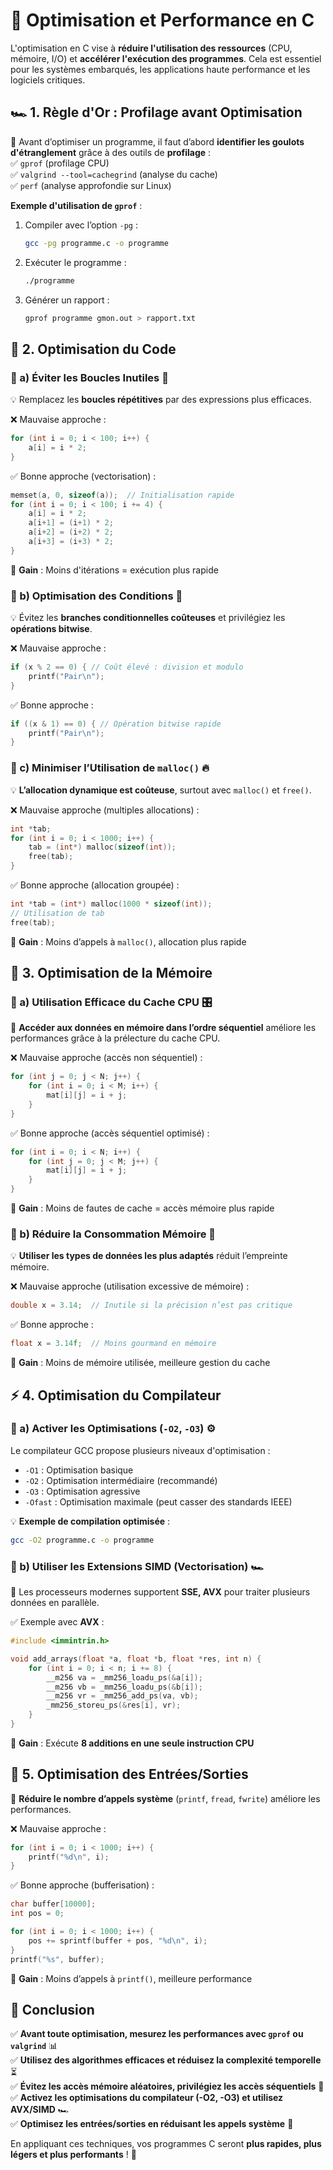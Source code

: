 # 🚀 Optimisation et Performance en C  

L'optimisation en C vise à **réduire l'utilisation des ressources** (CPU, mémoire, I/O) et **accélérer l'exécution des programmes**. Cela est essentiel pour les systèmes embarqués, les applications haute performance et les logiciels critiques.  

## 🏎 1. Règle d'Or : **Profilage avant Optimisation**  

📌 Avant d’optimiser un programme, il faut d’abord **identifier les goulots d'étranglement** grâce à des outils de **profilage** :  
✅ `gprof` (profilage CPU)  
✅ `valgrind --tool=cachegrind` (analyse du cache)  
✅ `perf` (analyse approfondie sur Linux)  

**Exemple d'utilisation de `gprof`** :  
1. Compiler avec l’option `-pg` :  
   ```bash
   gcc -pg programme.c -o programme
   ```
2. Exécuter le programme :  
   ```bash
   ./programme
   ```
3. Générer un rapport :  
   ```bash
   gprof programme gmon.out > rapport.txt
   ```


## 📏 2. Optimisation du Code  

### 📌 a) **Éviter les Boucles Inutiles** 🔄  

💡 Remplacez les **boucles répétitives** par des expressions plus efficaces.  

❌ Mauvaise approche :  
```c
for (int i = 0; i < 100; i++) {
    a[i] = i * 2;
}
```
✅ Bonne approche (vectorisation) :  
```c
memset(a, 0, sizeof(a));  // Initialisation rapide
for (int i = 0; i < 100; i += 4) {
    a[i] = i * 2;
    a[i+1] = (i+1) * 2;
    a[i+2] = (i+2) * 2;
    a[i+3] = (i+3) * 2;
}
```
🔹 **Gain** : Moins d'itérations = exécution plus rapide  


### 📌 b) **Optimisation des Conditions** 🤔  

💡 Évitez les **branches conditionnelles coûteuses** et privilégiez les **opérations bitwise**.  

❌ Mauvaise approche :  
```c
if (x % 2 == 0) { // Coût élevé : division et modulo
    printf("Pair\n");
}
```
✅ Bonne approche :  
```c
if ((x & 1) == 0) { // Opération bitwise rapide
    printf("Pair\n");
}
```


### 📌 c) **Minimiser l’Utilisation de `malloc()`** 🔥  

💡 **L’allocation dynamique est coûteuse**, surtout avec `malloc()` et `free()`.  

❌ Mauvaise approche (multiples allocations) :  
```c
int *tab;
for (int i = 0; i < 1000; i++) {
    tab = (int*) malloc(sizeof(int));
    free(tab);
}
```
✅ Bonne approche (allocation groupée) :  
```c
int *tab = (int*) malloc(1000 * sizeof(int));
// Utilisation de tab
free(tab);
```
🔹 **Gain** : Moins d’appels à `malloc()`, allocation plus rapide  


## 🎯 3. Optimisation de la Mémoire  

### 📌 a) **Utilisation Efficace du Cache CPU** 🎛  

📌 **Accéder aux données en mémoire dans l’ordre séquentiel** améliore les performances grâce à la prélecture du cache CPU.  

❌ Mauvaise approche (accès non séquentiel) :  
```c
for (int j = 0; j < N; j++) {
    for (int i = 0; i < M; i++) {
        mat[i][j] = i + j;
    }
}
```
✅ Bonne approche (accès séquentiel optimisé) :  
```c
for (int i = 0; i < N; i++) {
    for (int j = 0; j < M; j++) {
        mat[i][j] = i + j;
    }
}
```
🔹 **Gain** : Moins de fautes de cache = accès mémoire plus rapide  


### 📌 b) **Réduire la Consommation Mémoire** 🧠  

💡 **Utiliser les types de données les plus adaptés** réduit l’empreinte mémoire.  

❌ Mauvaise approche (utilisation excessive de mémoire) :  
```c
double x = 3.14;  // Inutile si la précision n’est pas critique
```
✅ Bonne approche :  
```c
float x = 3.14f;  // Moins gourmand en mémoire
```

🔹 **Gain** : Moins de mémoire utilisée, meilleure gestion du cache  


## ⚡ 4. Optimisation du Compilateur  

### 📌 a) **Activer les Optimisations (`-O2`, `-O3`)** ⚙️  

Le compilateur GCC propose plusieurs niveaux d'optimisation :  
- `-O1` : Optimisation basique  
- `-O2` : Optimisation intermédiaire (recommandé)  
- `-O3` : Optimisation agressive  
- `-Ofast` : Optimisation maximale (peut casser des standards IEEE)  

💡 **Exemple de compilation optimisée** :  
```bash
gcc -O2 programme.c -o programme
```


### 📌 b) **Utiliser les Extensions SIMD (Vectorisation)** 🏎  

📌 Les processeurs modernes supportent **SSE, AVX** pour traiter plusieurs données en parallèle.  

✅ Exemple avec **AVX** :  
```c
#include <immintrin.h>

void add_arrays(float *a, float *b, float *res, int n) {
    for (int i = 0; i < n; i += 8) {
        __m256 va = _mm256_loadu_ps(&a[i]);
        __m256 vb = _mm256_loadu_ps(&b[i]);
        __m256 vr = _mm256_add_ps(va, vb);
        _mm256_storeu_ps(&res[i], vr);
    }
}
```
🔹 **Gain** : Exécute **8 additions en une seule instruction CPU**  


## 🔗 5. Optimisation des Entrées/Sorties  

📌 **Réduire le nombre d’appels système** (`printf`, `fread`, `fwrite`) améliore les performances.  

❌ Mauvaise approche :  
```c
for (int i = 0; i < 1000; i++) {
    printf("%d\n", i);
}
```
✅ Bonne approche (bufferisation) :  
```c
char buffer[10000];
int pos = 0;

for (int i = 0; i < 1000; i++) {
    pos += sprintf(buffer + pos, "%d\n", i);
}
printf("%s", buffer);
```
🔹 **Gain** : Moins d’appels à `printf()`, meilleure performance  


## 🏁 Conclusion  

✅ **Avant toute optimisation, mesurez les performances avec `gprof` ou `valgrind`** 📊  
✅ **Utilisez des algorithmes efficaces et réduisez la complexité temporelle** ⏳  
✅ **Évitez les accès mémoire aléatoires, privilégiez les accès séquentiels** 📂  
✅ **Activez les optimisations du compilateur (-O2, -O3) et utilisez AVX/SIMD** 🏎  
✅ **Optimisez les entrées/sorties en réduisant les appels système** 🔄  

En appliquant ces techniques, vos programmes C seront **plus rapides, plus légers et plus performants** ! 🚀